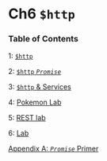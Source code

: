 # Ch6 `$http`

### Table of Contents
1: [`$http`](http.md)

2: [`$http` *`Promise`*](http-promise.md)

3: [`$http` & Services](http-service.md)

4: [Pokemon Lab](pokemon-lab.md)

5: [REST lab](rest-lab.md)

6: [Lab](lab.md)

[Appendix A: *`Promise`* Primer](promise.md)